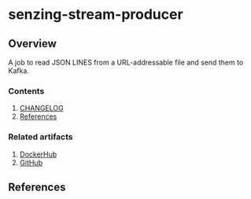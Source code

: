 # senzing-stream-producer

## Overview

A job to read JSON LINES from a URL-addressable file and send them to Kafka.

### Contents

1. [CHANGELOG](CHANGELOG.md)
1. [References](#references)

### Related artifacts

1. [DockerHub](https://hub.docker.com/r/senzing/stream-producer)
1. [GitHub](https://github.com/Senzing/stream-producer)

## References
